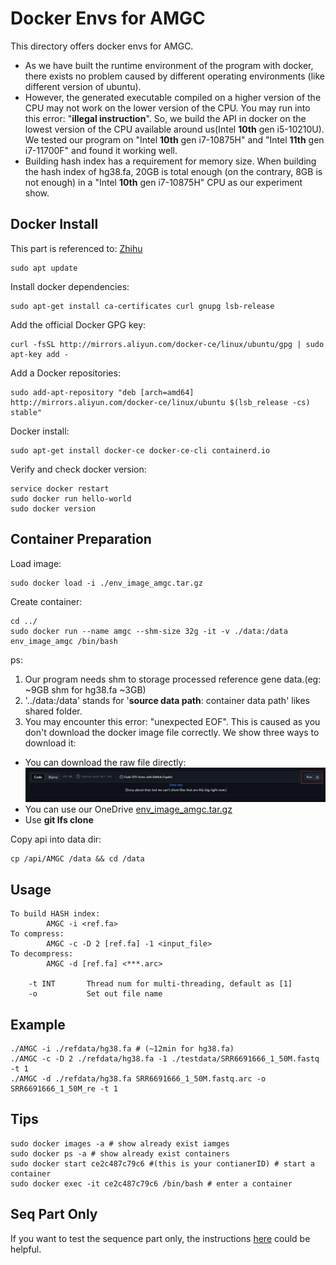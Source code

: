 # Docker Envs for AMGC

This directory offers docker envs for AMGC.

* As we have built the runtime environment of the program with docker, there exists no problem caused by different operating environments (like different version of ubuntu).
* However, the generated executable compiled on a higher version of the CPU may not work on the lower version of the CPU. You may run into this error: "**illegal instruction**". So, we build the API in docker on the lowest version of the CPU available around us(Intel **10th** gen i5-10210U). We tested our program on "Intel **10th** gen i7-10875H" and "Intel **11th** gen i7-11700F" and found it working well.
* Building hash index has a requirement for memory size. When building the hash index of hg38.fa, 20GB is total enough (on the contrary, 8GB is not enough) in a "Intel **10th** gen i7-10875H" CPU as our experiment show.

## Docker Install
This part is referenced to: [Zhihu](https://zhuanlan.zhihu.com/p/651148141)

```terminal
sudo apt update
```
Install docker dependencies:
```terminal
sudo apt-get install ca-certificates curl gnupg lsb-release
```
Add the official Docker GPG key:
```terminal
curl -fsSL http://mirrors.aliyun.com/docker-ce/linux/ubuntu/gpg | sudo apt-key add -
```
Add a Docker repositories:
```terminal
sudo add-apt-repository "deb [arch=amd64] http://mirrors.aliyun.com/docker-ce/linux/ubuntu $(lsb_release -cs) stable"
```
Docker install:
```terminal
sudo apt-get install docker-ce docker-ce-cli containerd.io
```
Verify and check docker version:
```terminal
service docker restart
sudo docker run hello-world
sudo docker version
```


## Container Preparation

Load image:
```terminal
sudo docker load -i ./env_image_amgc.tar.gz
```
Create container:
```terminal
cd ../
sudo docker run --name amgc --shm-size 32g -it -v ./data:/data env_image_amgc /bin/bash 
```
ps: 

1. Our program needs shm to storage processed reference  gene data.(eg: ~9GB shm for hg38.fa ~3GB) 
2. '../data:/data' stands for '**source data path**: container data path' likes shared folder.
3. You may encounter this error: "unexpected EOF". This is caused as you don't download the docker image file correctly. We show three ways to download it:

* You can download the raw file directly:![AMGC/Docker/env_image_amgc.tar.gz](./tip.jpg)
* You can use our OneDrive [env_image_amgc.tar.gz](https://1drv.ms/u/s!AiyNov2MdfiQgVVf1tXkw3VmIa3w?e=e6uq9X) 
* Use **git lfs clone**

Copy api into data dir:

```terminal
cp /api/AMGC /data && cd /data
```

## Usage
```text
To build HASH index:
        AMGC -i <ref.fa>
To compress:
        AMGC -c -D 2 [ref.fa] -1 <input_file> 
To decompress:
        AMGC -d [ref.fa] <***.arc>

	-t INT       Thread num for multi-threading, default as [1]
	-o           Set out file name
```

## Example
``` terminal
./AMGC -i ./refdata/hg38.fa # (~12min for hg38.fa)
./AMGC -c -D 2 ./refdata/hg38.fa -1 ./testdata/SRR6691666_1_50M.fastq -t 1
./AMGC -d ./refdata/hg38.fa SRR6691666_1_50M.fastq.arc -o SRR6691666_1_50M_re -t 1
```

## Tips
``` terminal
sudo docker images -a # show already exist iamges
sudo docker ps -a # show already exist containers
sudo docker start ce2c487c79c6 #(this is your contianerID) # start a container
sudo docker exec -it ce2c487c79c6 /bin/bash # enter a container
```


## Seq Part Only

If you want to test the sequence part only, the instructions [here](../README.md) could be helpful.
